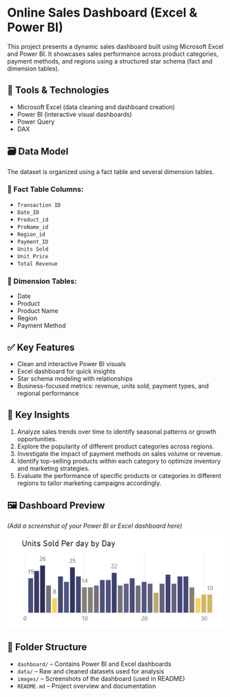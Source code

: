 # Online Sales Dashboard (Excel & Power BI)

This project presents a dynamic sales dashboard built using Microsoft Excel and Power BI. It showcases sales performance across product categories, payment methods, and regions using a structured star schema (fact and dimension tables).

## 🔧 Tools & Technologies
- Microsoft Excel (data cleaning and dashboard creation)
- Power BI (interactive visual dashboards)
- Power Query
- DAX

## 🗃️ Data Model

The dataset is organized using a fact table and several dimension tables.

### 📌 Fact Table Columns:
- `Transaction ID`
- `Date_ID`
- `Product_id`
- `ProName_id`
- `Region_id`
- `Payment_ID`
- `Units Sold`
- `Unit Price`
- `Total Revenue`

### 📌 Dimension Tables:
- Date
- Product
- Product Name
- Region
- Payment Method

## ✅ Key Features
- Clean and interactive Power BI visuals
- Excel dashboard for quick insights
- Star schema modeling with relationships
- Business-focused metrics: revenue, units sold, payment types, and regional performance

## 📌 Key Insights
1. Analyze sales trends over time to identify seasonal patterns or growth opportunities.
2. Explore the popularity of different product categories across regions.
3. Investigate the impact of payment methods on sales volume or revenue.
4. Identify top-selling products within each category to optimize inventory and marketing strategies.
5. Evaluate the performance of specific products or categories in different regions to tailor marketing campaigns accordingly.

## 🖼️ Dashboard Preview
*(Add a screenshot of your Power BI or Excel dashboard here)*  
![Dashboard Preview](images/dashboard_preview.png)


## 📁 Folder Structure

- `dashboard/` – Contains Power BI and Excel dashboards
- `data/` – Raw and cleaned datasets used for analysis
- `images/` – Screenshots of the dashboard (used in README)
- `README.md` – Project overview and documentation
